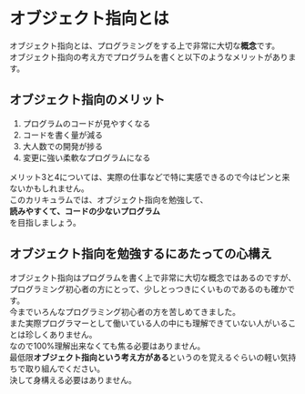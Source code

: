 # オブジェクト指向とは

オブジェクト指向とは、プログラミングをする上で非常に大切な**概念**です。  
オブジェクト指向の考え方でプログラムを書くと以下のようなメリットがあります。

## オブジェクト指向のメリット
1. プログラムのコードが見やすくなる
2. コードを書く量が減る
3. 大人数での開発が捗る
4. 変更に強い柔軟なプログラムになる

メリット3と4については、実際の仕事などで特に実感できるので今はピンと来ないかもしれません。  
このカリキュラムでは、オブジェクト指向を勉強して、  
**読みやすくて、コードの少ないプログラム**  
を目指しましょう。

## オブジェクト指向を勉強するにあたっての心構え
オブジェクト指向はプログラムを書く上で非常に大切な概念ではあるのですが、  
プログラミング初心者の方にとって、少しとっつきにくいものであるのも確かです。  
今までいろんなプログラミング初心者の方を苦しめてきました。  
また実際プログラマーとして働いている人の中にも理解できていない人がいることは珍しくありません。  
なので100%理解出来なくても焦る必要はありません。  
最低限**オブジェクト指向という考え方がある**というのを覚えるぐらいの軽い気持ちで取り組んでください。  
決して身構える必要はありません。  